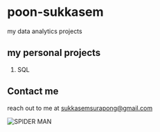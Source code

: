 # poon-sukkasem
my data analytics projects

## my personal projects
1. SQL

## Contact me
reach out to me at sukkasemsurapong@gmail.com

![SPIDER MAN](https://encrypted-tbn0.gstatic.com/images?q=tbn:ANd9GcQwSg_aed9sK7gjuCEYzKdc52r_n4JwCFZQT6XcYdcKRl74Fa81oAvn5jIabJHOMYabsUE&usqp=CAU)
